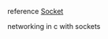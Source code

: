 reference [Socket](https://www.binarytides.com/socket-programming-c-linux-tutorial/) 

networking in c with sockets
